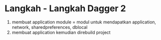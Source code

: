 # Langkah - Langkah Dagger 2
1. membuat application module = modul untuk mendapatkan application, network, sharedpreferences, dblocal
2. membuat application kemudian direbuild project

